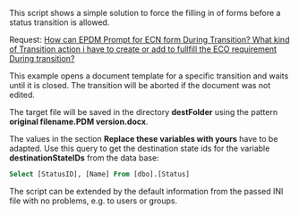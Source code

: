 This script shows a simple solution to force the filling in of forms before a status transition is allowed.

Request: [How can EPDM Prompt for ECN form During Transition? What kind of Transition action i have to create or add to fullfill the ECO requirement During transition?](https://forum.solidworks.com/thread/216707)

This example opens a document template for a specific transition and waits until it is closed. The transition will be 
aborted if the document was not edited.

The target file will be saved in the directory **destFolder** using the pattern **original filename.PDM version.docx**.

The values in the section **Replace these variables with yours** have to be adapted. Use this query to get the destination 
state ids for the variable **destinationStateIDs** from the data base: 
```sql
Select [StatusID], [Name] From [dbo].[Status]
```

The script can be extended by the default information from the passed INI file with no problems, e.g. to users or groups.

